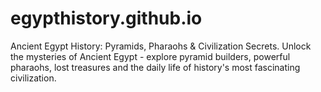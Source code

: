 # egypthistory.github.io
Ancient Egypt History: Pyramids, Pharaohs &amp; Civilization Secrets. Unlock the mysteries of Ancient Egypt - explore pyramid builders, powerful pharaohs, lost treasures and the daily life of history's most fascinating civilization.
